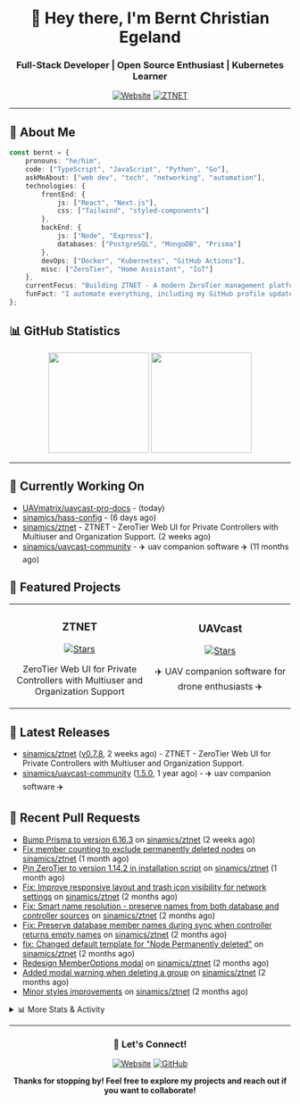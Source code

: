 <div align="center">

# 👋 Hey there, I'm Bernt Christian Egeland

### Full-Stack Developer | Open Source Enthusiast | Kubernetes Learner

[![Website](https://img.shields.io/badge/🌐_Website-egeland.io-blue?style=for-the-badge)](https://egeland.io)
[![ZTNET](https://img.shields.io/badge/⭐_Featured_Project-ZTNET-00A98F?style=for-the-badge)](https://github.com/sinamics/ztnet)

</div>

---

## 🚀 About Me

```typescript
const bernt = {
    pronouns: "he/him",
    code: ["TypeScript", "JavaScript", "Python", "Go"],
    askMeAbout: ["web dev", "tech", "networking", "automation"],
    technologies: {
        frontEnd: {
            js: ["React", "Next.js"],
            css: ["Tailwind", "styled-components"]
        },
        backEnd: {
            js: ["Node", "Express"],
            databases: ["PostgreSQL", "MongoDB", "Prisma"]
        },
        devOps: ["Docker", "Kubernetes", "GitHub Actions"],
        misc: ["ZeroTier", "Home Assistant", "IoT"]
    },
    currentFocus: "Building ZTNET - A modern ZeroTier management platform",
    funFact: "I automate everything, including my GitHub profile updates"
};
```

## 📊 GitHub Statistics

<div align="center">

  <img height="180em" src="https://githubreadme.egeland.io/?username=sinamics&show_icons=true&theme=ayu-mirage&include_all_commits=true&count_private=true"/>
  <img height="180em" src="https://githubreadme.egeland.io/top-langs/?username=sinamics&theme=ayu-mirage&layout=compact&langs_count=8"/>

</div>

---

## 👷 Currently Working On

- [UAVmatrix/uavcast-pro-docs](https://github.com/UAVmatrix/uavcast-pro-docs) -  (today)
- [sinamics/hass-config](https://github.com/sinamics/hass-config) -  (6 days ago)
- [sinamics/ztnet](https://github.com/sinamics/ztnet) - ZTNET - ZeroTier Web UI for Private Controllers with Multiuser and Organization Support. (2 weeks ago)
- [sinamics/uavcast-community](https://github.com/sinamics/uavcast-community) - ✈️ uav companion software ✈️ (11 months ago)

## 🌱 Featured Projects

<table>
  <tr>
    <td width="50%">
      <h3 align="center">ZTNET</h3>
      <p align="center">
        <a href="https://github.com/sinamics/ztnet" target="_blank">
          <img src="https://img.shields.io/github/stars/sinamics/ztnet?style=social" alt="Stars">
        </a>
      </p>
      <p align="center">ZeroTier Web UI for Private Controllers with Multiuser and Organization Support</p>
    </td>
    <td width="50%">
      <h3 align="center">UAVcast</h3>
      <p align="center">
        <a href="https://github.com/sinamics/uavcast-community" target="_blank">
          <img src="https://img.shields.io/github/stars/sinamics/uavcast-community?style=social" alt="Stars">
        </a>
      </p>
      <p align="center">✈️ UAV companion software for drone enthusiasts ✈️</p>
    </td>
  </tr>
</table>

## 🔭 Latest Releases

- [sinamics/ztnet](https://github.com/sinamics/ztnet) ([v0.7.8](https://github.com/sinamics/ztnet/releases/tag/v0.7.8), 2 weeks ago) - ZTNET - ZeroTier Web UI for Private Controllers with Multiuser and Organization Support.
- [sinamics/uavcast-community](https://github.com/sinamics/uavcast-community) ([1.5.0](https://github.com/sinamics/uavcast-community/releases/tag/1.5.0), 1 year ago) - ✈️ uav companion software ✈️

## 🔨 Recent Pull Requests

- [Bump Prisma to version 6.16.3](https://github.com/sinamics/ztnet/pull/754) on [sinamics/ztnet](https://github.com/sinamics/ztnet) (2 weeks ago)
- [Fix member counting to exclude permanently deleted nodes](https://github.com/sinamics/ztnet/pull/749) on [sinamics/ztnet](https://github.com/sinamics/ztnet) (1 month ago)
- [Pin ZeroTier to version 1.14.2 in installation script](https://github.com/sinamics/ztnet/pull/747) on [sinamics/ztnet](https://github.com/sinamics/ztnet) (1 month ago)
- [Fix: Improve responsive layout and trash icon visibility for network settings](https://github.com/sinamics/ztnet/pull/730) on [sinamics/ztnet](https://github.com/sinamics/ztnet) (2 months ago)
- [Fix: Smart name resolution - preserve names from both database and controller sources](https://github.com/sinamics/ztnet/pull/729) on [sinamics/ztnet](https://github.com/sinamics/ztnet) (2 months ago)
- [Fix: Preserve database member names during sync when controller returns empty names](https://github.com/sinamics/ztnet/pull/728) on [sinamics/ztnet](https://github.com/sinamics/ztnet) (2 months ago)
- [fix: Changed default template for &#34;Node Permanently deleted&#34;](https://github.com/sinamics/ztnet/pull/718) on [sinamics/ztnet](https://github.com/sinamics/ztnet) (2 months ago)
- [Redesign MemberOptions modal](https://github.com/sinamics/ztnet/pull/715) on [sinamics/ztnet](https://github.com/sinamics/ztnet) (2 months ago)
- [Added modal warning when deleting a group](https://github.com/sinamics/ztnet/pull/713) on [sinamics/ztnet](https://github.com/sinamics/ztnet) (2 months ago)
- [Minor styles improvements](https://github.com/sinamics/ztnet/pull/712) on [sinamics/ztnet](https://github.com/sinamics/ztnet) (2 months ago)

<details>
<summary>📊 More Stats & Activity</summary>

### 📓 Gists I wrote

- [Scan network for Raspberry Pi devices](https://gist.github.com/b35f3b09a2446889008801648efe9e9c) (5 months ago)
- [Format USB Drive in Windows 10 with DiskPart](https://gist.github.com/8aa001b3dbe040e07917665b6a8f59c4) (2 years ago)
- [Motd welcome message](https://gist.github.com/d1f96f39b797ccb2eba6e8bd539510bc) (2 years ago)
- [Generate self signed ssl certificates client/server](https://gist.github.com/4ecdb293851b7018a715f4186ffa1e79) (2 years ago)
- [mqtt tls config](https://gist.github.com/20d325a3d7d8d9db4c657737f93aac99) (2 years ago)

### ⭐ Recent Stars

- [custom-components/zaptec](https://github.com/custom-components/zaptec) - zaptec charger custom component for home assistant (5 months ago)
- [leeoniya/uPlot](https://github.com/leeoniya/uPlot) - 📈 A small, fast chart for time series, lines, areas, ohlc &amp; bars (8 months ago)
- [WebDevSimplified/parity-deals-clone](https://github.com/WebDevSimplified/parity-deals-clone) -  (9 months ago)
- [Eugeny/tabby](https://github.com/Eugeny/tabby) - A terminal for a more modern age (10 months ago)
- [invoiceninja/invoiceninja](https://github.com/invoiceninja/invoiceninja) - A source-available invoice, quote, project and time-tracking app built with Laravel (10 months ago)
- [community-scripts/ProxmoxVE](https://github.com/community-scripts/ProxmoxVE) - Proxmox VE Helper-Scripts (Community Edition)  (11 months ago)
- [prisma/prisma](https://github.com/prisma/prisma) - Next-generation ORM for Node.js &amp; TypeScript | PostgreSQL, MySQL, MariaDB, SQL Server, SQLite, MongoDB and CockroachDB (1 year ago)
- [pengemaskin/best-car-deal](https://github.com/pengemaskin/best-car-deal) -  (1 year ago)
- [zerotier/ZeroTierOne](https://github.com/zerotier/ZeroTierOne) - A Smart Ethernet Switch for Earth (1 year ago)
- [goauthentik/authentik](https://github.com/goauthentik/authentik) - The authentication glue you need. (1 year ago)

### 👯 Recent Followers

- [ActionReplay](https://github.com/ActionReplay)
- [MTSistemi](https://github.com/MTSistemi)
- [leokwsw](https://github.com/leokwsw)
- [husseinqlass](https://github.com/husseinqlass)
- [OsmarBogarin](https://github.com/OsmarBogarin)

</details>

---

<div align="center">

### 💬 Let's Connect!

[![Website](https://img.shields.io/badge/-egeland.io-black?style=flat-square&logo=google-chrome)](https://egeland.io)
[![GitHub](https://img.shields.io/badge/-@sinamics-181717?style=flat-square&logo=github)](https://github.com/sinamics)

**Thanks for stopping by! Feel free to explore my projects and reach out if you want to collaborate!**

</div>
